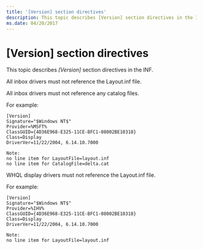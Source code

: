 ```yaml
---
title: '[Version] section directives'
description: This topic describes [Version] section directives in the INF.
ms.date: 04/20/2017
---
```


# \[Version\] section directives


This topic describes *\[Version\]* section directives in the INF.

All inbox drivers must not reference the Layout.inf file.

All inbox drivers must not reference any catalog files.

For example:

``` syntax
[Version]
Signature="$Windows NT$"
Provider=%MSFT%
ClassGUID={4D36E968-E325-11CE-BFC1-08002BE10318}
Class=Display
DriverVer=11/22/2004, 6.14.10.7000

Note: 
no line item for LayoutFile=layout.inf
no line item for CatalogFile=delta.cat
```

WHQL display drivers must not reference the Layout.inf file.

For example:

``` syntax
[Version]
Signature="$Windows NT$"
Provider=%IHV%
ClassGUID={4D36E968-E325-11CE-BFC1-08002BE10318}
Class=Display
DriverVer=11/22/2004, 6.14.10.7000

Note: 
no line item for LayoutFile=layout.inf
```

 

 





